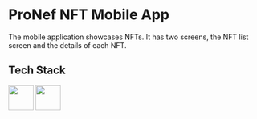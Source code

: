 
# ProNef NFT Mobile App

The mobile application showcases NFTs. It has two screens, the NFT list screen and the details of each NFT.



## Tech Stack

<p>
  <img height="50" src="https://cdn.jsdelivr.net/gh/devicons/devicon/icons/react/react-original.svg" />
  <img height="50" src="https://cdn.jsdelivr.net/gh/devicons/devicon/icons/javascript/javascript-plain.svg" />
</p>        






